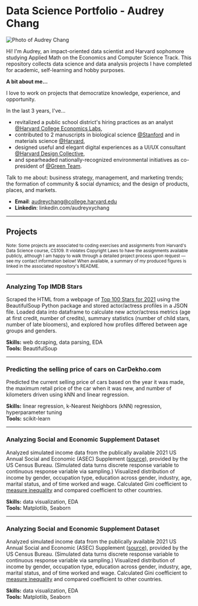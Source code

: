 # Data Science Portfolio - Audrey Chang

![Photo of Audrey Chang](../imgs/pp_circle.png)

Hi! I'm Audrey, an impact-oriented data scientist and Harvard sophomore studying Applied Math on the Economics and Computer Science Track. This repository collects data science and data analysis projects I have completed for academic, self-learning and hobby purposes. 

**A bit about me...**

I love to work on projects that democratize knowledge, experience, and opportunity. 

In the last 3 years, I've...
* revitalized a public school district's hiring practices as an analyst [@Harvard College Economics Labs](https://www.harvardeconomics.org/), 
* contributed to 2 manuscripts in biological science [@Stanford](https://papers.ssrn.com/sol3/papers.cfm?abstract_id=4136719) and in materials science [@Harvard](https://bertoldi.seas.harvard.edu/), 
* designed useful and elegant digital experiences as a UI/UX consultant [@Harvard Design Collective](https://www.harvarddesignco.com/), 
* and spearheaded nationally-recognized environmental initiatives as co-president of [@Green Team](https://www.losaltosonline.com/schools/los-altos-high-earns-national-green-ribbon-for-sustainability/article_02a15773-37f6-5683-a195-b68b7572c40b.html). 

Talk to me about: business strategy, management, and marketing trends; the formation of community & social dynamics; and the design of products, places, and markets. 

* **Email**: audreychang@college.harvard.edu
* **Linkedin**: linkedin.com/audreyxychang

---
## Projects
<sup> Note: Some projects are associated to coding exercises and assignments from Harvard's Data Science course, CS109. It violates Copyright Laws to have the assignments available publicly, although I am happy to walk through a detailed project process upon request — see my contact information below! When available, a summary of my produced figures is linked in the associated repository's README. </sup>

---
### Analyzing Top IMDB Stars

Scraped the HTML from a webpage of [Top 100 Stars for 2021](https://www.imdb.com/list/ls577894422/) using the BeautifulSoup Python package and stored actor/actress profiles in a JSON file. Loaded data into dataframe to calculate new actor/actress metrics (age at first credit, number of credits), summary statistics (number of child stars, number of late bloomers), and explored how profiles differed between age groups and genders.  

**Skills:** web dcraping, data parsing, EDA <br />
**Tools:** BeautifulSoup

---
### Predicting the selling price of cars on CarDekho.com

Predicted the current selling price of cars based on the year it was made, the maximum retail price of the car when it was new, and number of kilometers driven using kNN and linear regression.

**Skills:** linear regression, k-Nearest Neighbors (kNN) regression, hyperparameter tuning <br />
**Tools:** scikit-learn

---
### Analyzing Social and Economic Supplement Dataset 

Analyzed simulated income data from the publically available 2021 US Annual Social and Economic (ASEC) Supplement ([source](https://www.census.gov/data/datasets/time-series/demo/cps/cps-asec.2021.html)), provided by the US Census Bureau. (Simulated data turns discrete response variable to continuous response variable via sampling.) Visualized distribution of income by gender, occupation type, education across gender, industry, age, marital status, and of time worked and wage. Calculated Gini coefficient to [measure inequality](https://en.wikipedia.org/wiki/Gini_coefficient) and compared coefficient to other countries. 

**Skills:** data visualization, EDA <br />
**Tools:** Matplotlib, Seaborn

---
### Analyzing Social and Economic Supplement Dataset 

Analyzed simulated income data from the publically available 2021 US Annual Social and Economic (ASEC) Supplement ([source](https://www.census.gov/data/datasets/time-series/demo/cps/cps-asec.2021.html)), provided by the US Census Bureau. (Simulated data turns discrete response variable to continuous response variable via sampling.) Visualized distribution of income by gender, occupation type, education across gender, industry, age, marital status, and of time worked and wage. Calculated Gini coefficient to [measure inequality](https://en.wikipedia.org/wiki/Gini_coefficient) and compared coefficient to other countries. 

**Skills:** data visualization, EDA <br />
**Tools:** Matplotlib, Seaborn

